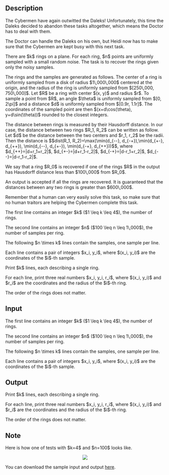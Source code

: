## Description

<div><p>The Cybermen have again outwitted the Daleks! Unfortunately, this time the Daleks decided to abandon these tasks altogether, which means the Doctor has to deal with them.</p><p>The Doctor can handle the Daleks on his own, but Heidi now has to make sure that the Cybermen are kept busy with this next task.</p><p>There are $k$ rings on a plane. For each ring, $n$ points are uniformly sampled with a small random noise. The task is to recover the rings given only the noisy samples.</p><p>The rings and the samples are generated as follows. The center of a ring is uniformly sampled from a disk of radius $1\,000\,000$ centered at the origin, and the radius of the ring is uniformly sampled from $[250\,000, 750\,000]$. Let $R$ be a ring with center $(x, y)$ and radius $r$. To sample a point from $R$, an angle $\theta$ is uniformly sampled from $[0, 2\pi]$ and a distance $d$ is uniformly sampled from $[0.9r, 1.1r]$. The coordinates of the sampled point are then $(x+d\cos(\theta), y+d\sin(\theta))$ rounded to the closest integers.</p><p>The distance between rings is measured by their Hausdorff distance. In our case, the distance between two rings $R_1, R_2$ can be written as follow. Let $d$ be the distance between the two centers and $r_1, r_2$ be the radii. Then the distance is $$dist(R_1, R_2)=\max(\min(d_{--}, d_{-+}),\min(d_{+-}, d_{++}), \min(d_{--}, d_{+-}), \min(d_{-+}, d_{++}))$$, where $d_{++}=|d+r_1+r_2|$, $d_{+-}=|d+r_1-r_2|$, $d_{-+}=|d-r_1+r_2|$, $d_{--}=|d-r_1-r_2|$.</p><p>We say that a ring $R_0$ is recovered if one of the rings $R$ in the output has Hausdorff distance less than $100\,000$ from $R_0$. </p><p>An output is accepted if all the rings are recovered. It is guaranteed that the distances between any two rings is greater than $600\,000$.</p><p>Remember that a human can very easily solve this task, so make sure that no human traitors are helping the Cybermen complete this task.</p></div><div class="input-specification"><p>The first line contains an integer $k$ ($1 \leq k \leq 4$), the number of rings.</p><p>The second line contains an integer $n$ ($100 \leq n \leq 1\,000$), the number of samples per ring.</p><p>The following $n \times k$ lines contain the samples, one sample per line.</p><p>Each line contains a pair of integers $x_i, y_i$, where $(x_i, y_i)$ are the coordinates of the $i$-th sample.</p></div><div class="output-specification"><p>Print $k$ lines, each describing a single ring.</p><p>For each line, print three real numbers $x_i, y_i, r_i$, where $(x_i, y_i)$ and $r_i$ are the coordinates and the radius of the $i$-th ring.</p><p>The order of the rings does not matter.</p></div>

## Input

<p>The first line contains an integer $k$ ($1 \leq k \leq 4$), the number of rings.</p><p>The second line contains an integer $n$ ($100 \leq n \leq 1\,000$), the number of samples per ring.</p><p>The following $n \times k$ lines contain the samples, one sample per line.</p><p>Each line contains a pair of integers $x_i, y_i$, where $(x_i, y_i)$ are the coordinates of the $i$-th sample.</p>

## Output

<p>Print $k$ lines, each describing a single ring.</p><p>For each line, print three real numbers $x_i, y_i, r_i$, where $(x_i, y_i)$ and $r_i$ are the coordinates and the radius of the $i$-th ring.</p><p>The order of the rings does not matter.</p>

## Note

<p>Here is how one of tests with $k=4$ and $n=100$ looks like. </p><center> <img class="tex-graphics" src="file://r8JAliuV.png" style="max-width: 100.0%;max-height: 100.0%;"> </center><p>You can download the sample input and output <a href="//assets.codeforces.com/rounds/1184/c1.zip">here</a>.</p>
